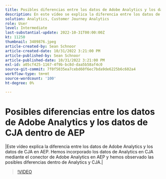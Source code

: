 ```yaml
---
title: Posibles diferencias entre los datos de Adobe Analytics y los datos de CJA dentro de AEP
description: En este vídeo se explica la diferencia entre los datos de Adobe Analytics y los datos de CJA en AEP. Hemos incorporado los datos de Analytics en CJA mediante el conector de Adobe Analytics en AEP y hemos observado las posibles diferencias dentro de Analytics y CJA.
solution: Analytics, Customer Journey Analytics
role: User
level: Intermediate
last-substantial-update: 2022-10-31T00:00:00Z
kt: 11250
thumbnail: 3409876.jpeg
article-created-by: Sean Schnoor
article-created-date: 10/31/2022 3:21:00 PM
article-published-by: Sean Schnoor
article-published-date: 10/31/2022 3:21:00 PM
exl-id: a05cf425-1167-4f9b-bc8d-daa5b58af4c0
source-git-commit: 7f0f5035ea7cebd60f6ec7bda9de6225b6c602a4
workflow-type: tm+mt
source-wordcount: '100'
ht-degree: 0%

---
```


# Posibles diferencias entre los datos de Adobe Analytics y los datos de CJA dentro de AEP

|Este vídeo explica la diferencia entre los datos de Adobe Analytics y los datos de CJA en AEP. Hemos incorporado los datos de Analytics en CJA mediante el conector de Adobe Analytics en AEP y hemos observado las posibles diferencias dentro de Analytics y CJA.|

>[!VIDEO](https://video.tv.adobe.com/v/3409876/?quality=12&learn=on)
